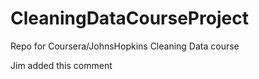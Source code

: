 CleaningDataCourseProject
=========================

Repo for Coursera/JohnsHopkins Cleaning Data course

Jim added this comment
